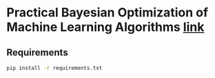 # Practical Bayesian Optimization of Machine Learning Algorithms [link](https://www.google.com/url?sa=t&rct=j&q=&esrc=s&source=web&cd=1&ved=2ahUKEwjxkq_A1NnjAhUOAogKHdHrAMwQFjAAegQIAhAC&url=https%3A%2F%2Fpapers.nips.cc%2Fpaper%2F4522-practical-bayesian-optimization-of-machine-learning-algorithms.pdf&usg=AOvVaw1vwF0dYZpS1XkJbJjbuRIG)
## Requirements
``` bash
pip install -r requirements.txt
```
